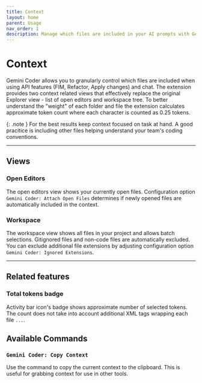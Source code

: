 ```yaml
---
title: Context
layout: home
parent: Usage
nav_order: 1
description: Manage which files are included in your AI prompts with Gemini Coder's powerful context control features
---
```


# Context

Gemini Coder allows you to granularly control which files are included when using API features (FIM, Refactor, Apply changes) and chat. The extension provides two context related views that effectively replace the original Explorer view - list of open editors and workspace tree. To better understand the "weight" of each folder and file the extension calculates approximate token count where each character is counted as 0.25 tokens.

{: .note }
For the best results keep context focused on task at hand. A good pracitice is including other files helping understand your team's coding conventions.

---

## Views

### Open Editors

The open editors view shows your currently open files. Configuration option `Gemini Coder: Attach Open Files` determines if newly opened files are automatically included in the context.

### Workspace

The workspace view shows all files in your project and allows batch selections. Gitignored files and non-code files are automatically excluded. You can exclude additional file extensions by adjusting configuration option `Gemini Coder: Ignored Extensions`.

---

## Related features

### Total tokens badge

Activity bar icon's badge shows approximate number of selected tokens. The count does not take into account additional XML tags wrapping each file `...`.

## Available Commands

### `Gemini Coder: Copy Context`

Use the command to copy the current context to the clipboard. This is useful for grabbing context for use in other tools.
